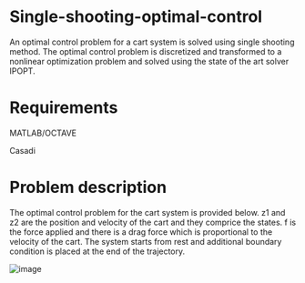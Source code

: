 # Single-shooting-optimal-control

An optimal control problem for a cart system is solved using single shooting method. The optimal control problem is discretized and transformed to a nonlinear optimization problem and solved using the state of the art solver IPOPT.

# Requirements
MATLAB/OCTAVE

Casadi


# Problem description

The optimal control problem for the cart system is provided below. z1 and z2 are the position and velocity of the cart and they comprice the states. f is the force applied and there is a drag force which is proportional to the velocity of the cart. The system starts from rest and additional boundary condition is placed at the end of the trajectory.

![image](https://user-images.githubusercontent.com/16457676/236567436-9d87b891-e74f-4299-802c-a394693c1f60.png)

